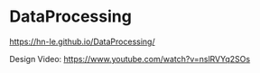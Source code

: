 # DataProcessing

https://hn-le.github.io/DataProcessing/

Design Video:
https://www.youtube.com/watch?v=nslRVYq2SOs
